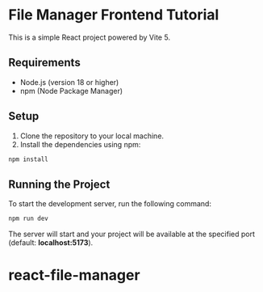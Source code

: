 # File Manager Frontend Tutorial

This is a simple React project powered by Vite 5.

## Requirements

- Node.js (version 18 or higher)
- npm (Node Package Manager)

## Setup

1. Clone the repository to your local machine.
2. Install the dependencies using npm:

```bash
npm install
```

## Running the Project

To start the development server, run the following command:

```bash
npm run dev
```

The server will start and your project will be available at the specified port (default: **localhost:5173**).
# react-file-manager
